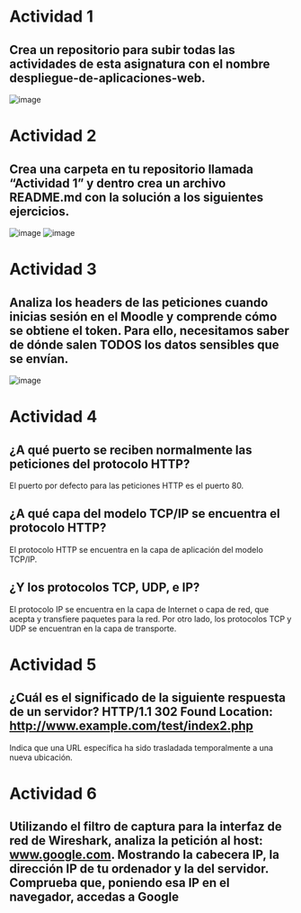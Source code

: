 # Actividad 1

## Crea un repositorio para subir todas las actividades de esta asignatura con el nombre despliegue-de-aplicaciones-web.


![image](https://github.com/StefanoNegroni/despliegue-de-aplicaciones-web/assets/144775884/01ccdf68-b73d-402c-a5ae-576b73473de6)


# Actividad 2

## Crea una carpeta en tu repositorio llamada “Actividad 1” y dentro crea un archivo README.md con la solución a los siguientes ejercicios.

![image](https://github.com/StefanoNegroni/despliegue-de-aplicaciones-web/assets/144775884/858ae90b-fb6b-4a48-b5eb-45dbfea9d79b)
![image](https://github.com/StefanoNegroni/despliegue-de-aplicaciones-web/assets/144775884/7823023e-3709-4282-8e2e-13885b1e2ca1)


# Actividad 3

## Analiza los headers de las peticiones cuando inicias sesión en el Moodle y comprende cómo se obtiene el token. Para ello, necesitamos saber de dónde salen TODOS los datos sensibles que se envían.

![image](https://github.com/StefanoNegroni/despliegue-de-aplicaciones-web/assets/144775884/ab3da197-cce9-485b-9ade-275e196ca725)


# Actividad 4

## ¿A qué puerto se reciben normalmente las peticiones del protocolo HTTP? 
El puerto por defecto para las peticiones HTTP es el puerto 80. 
## ¿A qué capa del modelo TCP/IP se encuentra el protocolo HTTP? 
El protocolo HTTP se encuentra en la capa de aplicación del modelo TCP/IP.
## ¿Y los protocolos TCP, UDP, e IP?
El protocolo IP se encuentra en la capa de Internet o capa de red, que acepta y transfiere paquetes para la red. Por otro lado, los protocolos TCP y UDP se encuentran en la capa de transporte.


# Actividad 5

## ¿Cuál es el significado de la siguiente respuesta de un servidor? HTTP/1.1 302 Found Location: http://www.example.com/test/index2.php

Indica que una URL específica ha sido trasladada temporalmente a una nueva ubicación.


# Actividad 6

## Utilizando el filtro de captura para la interfaz de red de Wireshark, analiza la petición al host: www.google.com. Mostrando la cabecera IP, la dirección IP de tu ordenador y la del servidor. Comprueba que, poniendo esa IP en el navegador, accedas a Google


